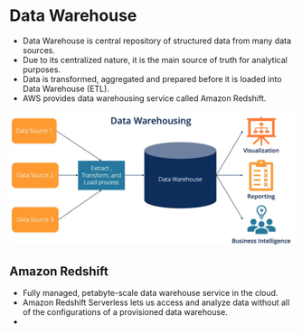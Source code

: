 # Data Warehouse

* Data Warehouse is central repository of structured data from many data sources. 
* Due to its centralized nature, it is the main source of truth for analytical purposes. 
* Data is transformed, aggregated and prepared before it is loaded into Data Warehouse (ETL). 
* AWS provides data warehousing service called Amazon Redshift. 

![Data Warehouse](./images/data_warehouse.png)
## Amazon Redshift
* Fully managed, petabyte-scale data warehouse service in the cloud. 
* Amazon Redshift Serverless lets us access and analyze data without all of the configurations of a provisioned data warehouse. 
* 

